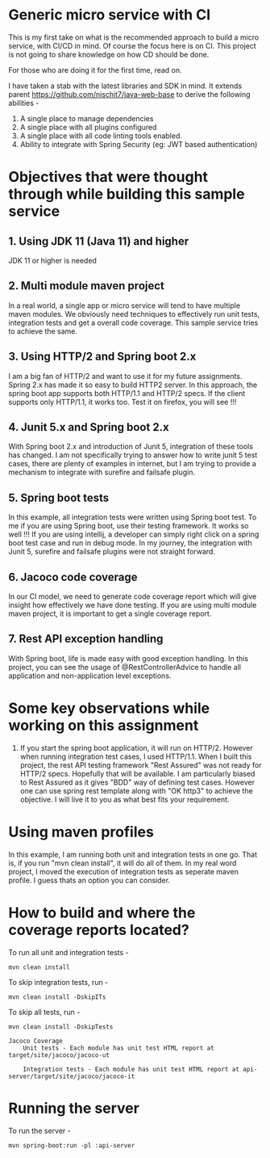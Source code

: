 # Generic micro service with CI

This is my first take on what is the recommended approach to build a micro service, with CI/CD in mind.
Of course the focus here is on CI. This project is not going to share knowledge on how CD should be done.

For those who are doing it for the first time, read on.

I have taken a stab with the latest libraries and SDK in mind.
It extends parent https://github.com/nischit7/java-web-base to derive the following abilities -
1. A single place to manage dependencies
2. A single place with all plugins configured
3. A single place with all code linting tools enabled.
4. Ability to integrate with Spring Security (eg: JWT based authentication)

# Objectives that were thought through while building this sample service

## 1. Using JDK 11 (Java 11) and higher

JDK 11 or higher is needed

## 2. Multi module maven project

In a real world, a single app or micro service will tend to have multiple maven modules.
We obviously need techniques to effectively run unit tests, integration tests and get a overall code coverage.
This sample service tries to achieve the same.

## 3. Using HTTP/2 and Spring boot 2.x

I am a big fan of HTTP/2 and want to use it for my future assignments.
Spring 2.x has made it so easy to build HTTP2 server.
In this approach, the spring boot app supports both HTTP/1.1 and HTTP/2 specs.
If the client supports only HTTP/1.1, it works too. Test it on firefox, you will see !!!

## 4. Junit 5.x and Spring boot 2.x

With Spring boot 2.x and introduction of Junit 5, integration of these tools has changed.
I am not specifically trying to answer how to write junit 5 test cases, there are plenty of examples in internet, 
but I am trying to provide a mechanism to integrate with surefire and failsafe plugin.

## 5. Spring boot tests

In this example, all integration tests were written using Spring boot test.
To me if you are using Spring boot, use their testing framework. It works so well !!!
If you are using intellij, a developer can simply right click on a spring boot test case and run in debug mode.
In my journey, the integration with Junit 5, surefire and failsafe plugins were not straight forward.

## 6. Jacoco code coverage

In our CI model, we need to generate code coverage report which will give insight how effectively we have done testing.
If you are using multi module maven project, it is important to get a single coverage report.

## 7. Rest API exception handling

With Spring boot, life is made easy with good exception handling. In this project, you can see the usage of @RestControllerAdvice to handle all application and non-application level exceptions. 

# Some key observations while working on this assignment

1. If you start the spring boot application, it will run on HTTP/2.
   However when running integration test cases,  I used HTTP/1.1.
   When I built this project, the rest API testing framework "Rest Assured" was not ready for HTTP/2 specs.
   Hopefully that will be available.
   I am particularly biased to Rest Assured as it gives "BDD" way of defining test cases. 
   However one can use spring rest template along with "OK http3" to achieve the objective.
   I will live it to you as what best fits your requirement.

# Using maven profiles

In this example, I am running both unit and integration tests in one go.
That is, if you run "mvn clean install", it will do all of them.
In my real word project, I moved the execution of integration tests as seperate maven profile.
I guess thats an option you can consider.

# How to build and where the coverage reports located?
To run all unit and integration tests -

    mvn clean install

To skip integration tests, run -

    mvn clean install -DskipITs

To skip all tests, run -

    mvn clean install -DskipTests

    Jacoco Coverage
        Unit tests - Each module has unit test HTML report at target/site/jacoco/jacoco-ut

        Integration tests - Each module has unit test HTML report at api-server/target/site/jacoco/jacoco-it

# Running the server
To run the server -

    mvn spring-boot:run -pl :api-server